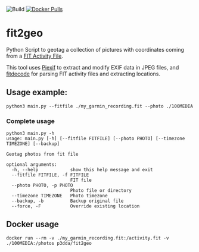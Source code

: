 ![Build](https://github.com/p3dda/fit2geo/actions/workflows/build_images.yml/badge.svg)
[![Docker Pulls](https://img.shields.io/docker/pulls/p3dda/fit2geo.svg)](https://hub.docker.com/r/p3dda/fit2geo/)

# fit2geo
Python Script to geotag a collection of pictures with coordinates coming from a [FIT Activity File](https://developer.garmin.com/fit/file-types/activity/).

This tool uses [Piexif](https://github.com/hMatoba/Piexif) to extract and modify EXIF data in JPEG files, and [fitdecode](https://github.com/polyvertex/fitdecode) for parsing FIT activity files and extracting locations.

## Usage example:

```
python3 main.py --fitfile ./my_garmin_recording.fit --photo ./100MEDIA
```

### Complete usage 
```
python3 main.py -h
usage: main.py [-h] [--fitfile FITFILE] [--photo PHOTO] [--timezone TIMEZONE] [--backup]

Geotag photos from fit file

optional arguments:
  -h, --help            show this help message and exit
  --fitfile FITFILE, -f FITFILE
                        FIT file
  --photo PHOTO, -p PHOTO
                        Photo file or directory
  --timezone TIMEZONE   Photo timezone
  --backup, -b          Backup original file
  --force, -F           Override existing location
```

## Docker usage
```
docker run --rm -v ./my_garmin_recording.fit:/activity.fit -v ./100MEDIA:/photos p3dda/fit2geo 
```
